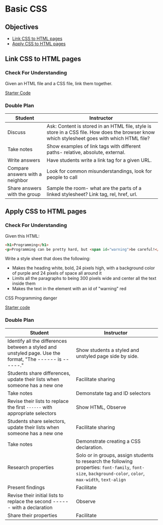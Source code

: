 # Basic CSS

## Objectives

* [Link CSS to HTML pages](#link-css-to-html-pages)
* [Apply CSS to HTML pages](#apply-css-to-html-pages)

## Link CSS to HTML pages

### Check For Understanding

Given an HTML file and a CSS file, link them together.

[Starter Code](https://codesandbox.io/s/intelligent-joliot-hwj1z)

### Double Plan

| Student | Instructor |
| --- | --- |
| Discuss | Ask: Content is stored in an HTML file, style is store in a CSS file. How does the browser know which stylesheet goes with which HTML file? |
| Take notes | Show examples of link tags with different paths- relative, absolute, external. |
| Write answers | Have students write a link tag for a given URL. |
| Compare answers with a neighbor | Look for common misunderstandings, look for people to call |
| Share answers with the group | Sample the room- what are the parts of a linked stylesheet? Link tag, rel, href, url. |

## Apply CSS to HTML pages

### Check For Understanding

Given this HTML:

```html
<h1>Programming</h1>
<p>Programming can be pretty hard, but <span id="warning">be careful!</span> You might also have a lot of fun.</p>
```

Write a style sheet that does the following:

* Makes the heading white, bold, 24 pixels high, with a background color of purple and 24 pixels of space all around it
* Limits all the paragraphs to being 300 pixels wide and center all the text inside them
* Makes the text in the element with an id of "warning" red

CSS Programming danger

[Starter code](https://codesandbox.io/s/xenodochial-bardeen-xzjnr)

### Double Plan

| Student | Instructor |
| --- | --- |
| Identify all the differences between a styled and unstyled page. Use the format, "The ------ is ------." | Show students a styled and unstyled page side by side. |
| Students share differences, update their lists when someone has a new one | Facilitate sharing |
| Take notes | Demonstate tag and ID selectors |
| Revise their lists to replace the first `------` with appropriate selectors | Show HTML, Observe |
| Students share selectors, update their lists when someone has a new one | Facilitate sharing |
| Take notes | Demonstrate creating a CSS declaration. |
| Research properties | Solo or in groups, assign students to research the following properties: `font-family`, `font-size`, `background-color`, `color`, `max-width`, `text-align` |
| Present findings | Facilitate |
| Revise their initial lists to replace the second ------ with a declaration | Observe |
| Share their properties | Facilitate |
